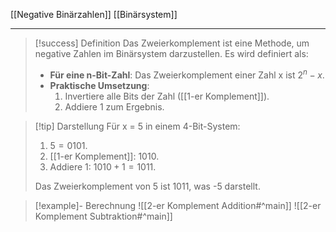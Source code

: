 [[Negative Binärzahlen]]
[[Binärsystem]]

---

> [!success] Definition
> Das Zweierkomplement ist eine Methode, um negative Zahlen im Binärsystem darzustellen. Es wird definiert als:
> 
> - **Für eine n-Bit-Zahl**: Das Zweierkomplement einer Zahl x ist $2^n - x$.
> - **Praktische Umsetzung**:
> 	1. Invertiere alle Bits der Zahl ([[1-er Komplement]]).
> 	2. Addiere 1 zum Ergebnis.

> [!tip] Darstellung
> Für x = $5$ in einem 4-Bit-System:
> 1. $5 = 0101$.
> 2. [[1-er Komplement]]: $1010$.
> 3. Addiere 1: $1010 + 1 = 1011$.
> 
> Das Zweierkomplement von 5 ist 1011, was -5 darstellt.

> [!example]- Berechnung
> ![[2-er Komplement Addition#^main]]
> ![[2-er Komplement Subtraktion#^main]]
